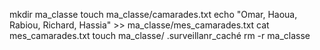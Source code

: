 mkdir ma_classe
touch ma_classe/camarades.txt
echo "Omar, Haoua, Rabiou, Richard, Hassia" >> ma_classe/mes_camarades.txt
cat mes_camarades.txt
touch ma_classe/ .surveillanr_caché
rm -r ma_classe